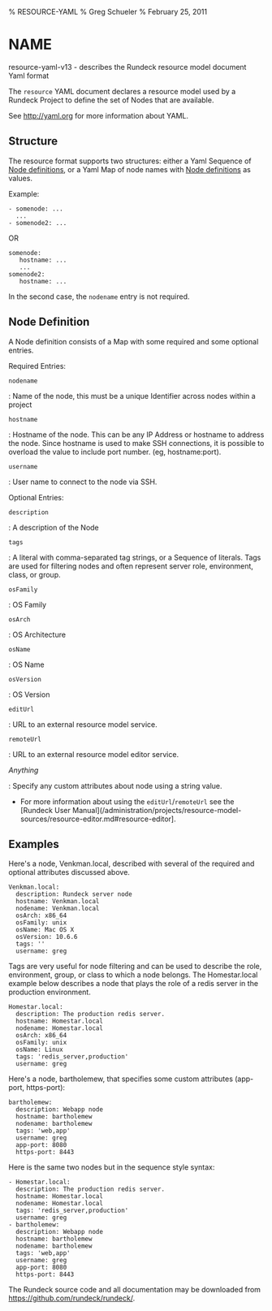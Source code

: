 % RESOURCE-YAML
% Greg Schueler
% February 25, 2011

# NAME

resource-yaml-v13 - describes the Rundeck resource model document Yaml format

The `resource` YAML document declares a resource model used by a Rundeck Project to define the set of Nodes that are available.

See <http://yaml.org> for more information about YAML.

## Structure

The resource format supports two structures: either a Yaml Sequence of [Node definitions](#node-definition), or a Yaml Map of node names with [Node definitions](#node-definition) as values.

Example:

~~~~~~~~ {.yaml}
- somenode: ...
  ...
- somenode2: ...
~~~~~~~~

OR

~~~~~~~~ {.yaml}
somenode:
   hostname: ...
   ...
somenode2:
   hostname: ...
~~~~~~~~

In the second case, the `nodename` entry is not required.

## Node Definition

A Node definition consists of a Map with some required and some optional entries.

Required Entries:

`nodename`

:    Name of the node, this must be a unique Identifier across nodes within a project

`hostname`

:    Hostname of the node.  This can be any IP Address or hostname to address the node.
     Since hostname is used to make SSH connections, it is possible to overload the value
     to include port number. (eg, hostname:port).

`username`

:    User name to connect to the node via SSH.

Optional Entries:

`description`

:    A description of the Node

`tags`

:    A literal with comma-separated tag strings, or a Sequence of literals. Tags are used for filtering nodes and often represent server role, environment, class, or group.

`osFamily`

:    OS Family

`osArch`

:    OS Architecture

`osName`

:    OS Name

`osVersion`

:    OS Version

`editUrl`

:    URL to an external resource model service.

`remoteUrl`

:    URL to an external resource model editor service.

*Anything*

:    Specify any custom attributes about node using a string value.

* For more information about using the `editUrl`/`remoteUrl` see the [Rundeck User Manual](/administration/projects/resource-model-sources/resource-editor.md#resource-editor].

## Examples

Here's a node, Venkman.local, described with several of the required and optional
attributes discussed above.

~~~~~~~~ {.yaml}
Venkman.local:
  description: Rundeck server node
  hostname: Venkman.local
  nodename: Venkman.local
  osArch: x86_64
  osFamily: unix
  osName: Mac OS X
  osVersion: 10.6.6
  tags: ''
  username: greg
~~~~~~~~

Tags are very useful for node filtering and can be used
to describe the role, environment, group, or class to which a node belongs.
The Homestar.local example below describes a node that plays the role of a redis server in the
production environment.

~~~~~~~~ {.yaml}
Homestar.local:
  description: The production redis server.
  hostname: Homestar.local
  nodename: Homestar.local
  osArch: x86_64
  osFamily: unix
  osName: Linux
  tags: 'redis_server,production'
  username: greg
~~~~~~~~

Here's a node, bartholemew, that specifies some custom attributes (app-port, https-port):

~~~~~~~~ {.yaml}
bartholemew:
  description: Webapp node
  hostname: bartholemew
  nodename: bartholemew
  tags: 'web,app'
  username: greg
  app-port: 8080
  https-port: 8443
~~~~~~~~

Here is the same two nodes but in the sequence style syntax:

~~~~~~~~ {.yaml}
- Homestar.local:
  description: The production redis server.
  hostname: Homestar.local
  nodename: Homestar.local
  tags: 'redis_server,production'
  username: greg
- bartholemew:
  description: Webapp node
  hostname: bartholemew
  nodename: bartholemew
  tags: 'web,app'
  username: greg
  app-port: 8080
  https-port: 8443
~~~~~~~~


The Rundeck source code and all documentation may be downloaded from
<https://github.com/rundeck/rundeck/>.
